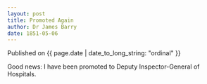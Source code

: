 ```yaml
---
layout: post
title: Promoted Again
author: Dr James Barry
date: 1851-05-06
---
```


Published on {{ page.date | date_to_long_string: "ordinal" }}

Good news: I have been promoted to Deputy Inspector-General of Hospitals.
